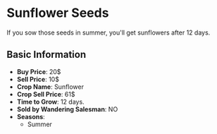 # Sunflower Seeds

If you sow those seeds in summer, you'll get sunflowers after 12 days.

## Basic Information

- **Buy Price**: 20$
- **Sell Price**: 10$
- **Crop Name**: Sunflower
- **Crop Sell Price**: 61$
- **Time to Grow**: 12 days.
- **Sold by Wandering Salesman**: NO
- **Seasons**:
  - Summer
